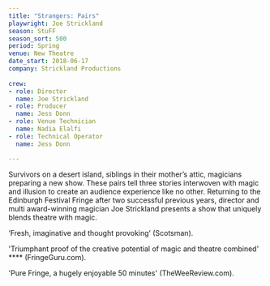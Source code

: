 ```yaml
---
title: "Strangers: Pairs"
playwright: Joe Strickland
season: StuFF
season_sort: 500
period: Spring
venue: New Theatre
date_start: 2018-06-17
company: Strickland Productions
  
crew:
- role: Director 
  name: Joe Strickland
- role: Producer 
  name: Jess Donn
- role: Venue Technician
  name: Nadia Elalfi
- role: Technical Operator
  name: Jess Donn

---
```


Survivors on a desert island, siblings in their mother’s attic, magicians preparing a new show. These pairs tell three stories interwoven with magic and illusion to create an audience experience like no other. Returning to the Edinburgh Festival Fringe after two successful previous years, director and multi award-winning magician Joe Strickland presents a show that uniquely blends theatre with magic. 

‘Fresh, imaginative and thought provoking’ (Scotsman). 

'Triumphant proof of the creative potential of magic and theatre combined' **** (FringeGuru.com). 

'Pure Fringe, a hugely enjoyable 50 minutes' (TheWeeReview.com).
